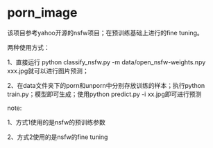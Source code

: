 # porn_image

该项目参考yahoo开源的nsfw项目；在预训练基础上进行的fine tuning。

两种使用方式：

1、直接运行 python classify_nsfw.py -m data/open_nsfw-weights.npy xxx.jpg就可以进行图片预测；


2、在data文件夹下的porn和unporn中分别存放训练的样本；执行python  train.py；模型即可生成；使用python predict.py -i xx.jpg即可进行预测

note:

1、方式1使用的是nsfw的预训练参数

2、方式2使用的是nsfw的fine tuning
